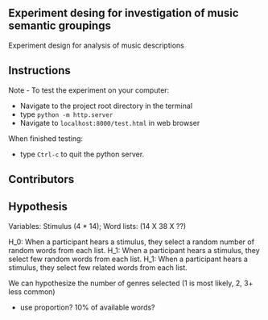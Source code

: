 ## Experiment desing for investigation of music semantic groupings

Experiment design for analysis of music descriptions

## Instructions

Note - To test the experiment on your computer:

- Navigate to the project root directory in the terminal
- type `python -m http.server`
- Navigate to `localhost:8000/test.html` in web browser

When finished testing:

- type `Ctrl-c` to quit the python server.

## Contributors



## Hypothesis

Variables: Stimulus (4 * 14); Word lists: (14 X 38 X ??)

H_0: When a participant hears a stimulus, they select a random number of random words from each list.
H_1: When a participant hears a stimulus, they select few random words from each list.
H_1: When a participant hears a stimulus, they select few related words from each list.

We can hypothesize the number of genres selected (1 is most likely, 2, 3+ less common)
- use proportion? 10% of available words?